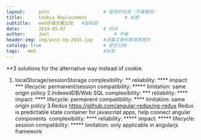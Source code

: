 ```yaml
---
layout:     post   				    # 使用的布局（不需要改）
title:      Cookie Replacement 				# 标题 
subtitle:   web存储方案比较   #副标题
date:       2019-05-07 				# 时间
author:     Joel 						# 作者
header-img: img/post-bg-2015.jpg 	#这篇文章标题背景图片
catalog: true 						# 是否归档
tags:	Web							#标签
---
```

**3 solutions for the alternative way instead of cookie.
1. localStorage/sessionStorage
complexibility: **
reliability: ****
impact: ***
lifecycle: permanent/session
compatibility: *****
limitation: same origin policy
2.IndexedDB/Web SQL
complexibility: ***
reliability: ****
impact: ****
lifecycle: permanent
compatibility: ****
limitation: same origin policy
3.Redux https://github.com/angular-redux/ng-redux
Redux is predictable state container for javascript apps, help connect angular components 
complexibility: ****
reliability: *****
impact: *****
lifecycle: session
compatibility: *****
limitation: only applicable in angularjs framework
